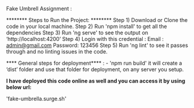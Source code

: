 Fake Umbrell Assignment :
 
******** Steps to Run the Project: ********
Step 1) Download or Clone the code in your local machine.
Step 2) Run 'npm install' to get all the dependencies
Step 3) Run 'ng serve' to see the output on ‘http://localhost:4200’
Step 4) Login with this credential :
        Email : admin@gmail.com
        Password: 123456
Step 5) Run 'ng lint' to see it passes through and no linting issues in the code.


**** General steps for deployment**** : -
'npm run build'
it will create a ‘dist’ folder and use that folder for deployment, on any server you setup.


**I have deployed this code online as well and you can access it by using below url:**

'fake-umbrella.surge.sh'

